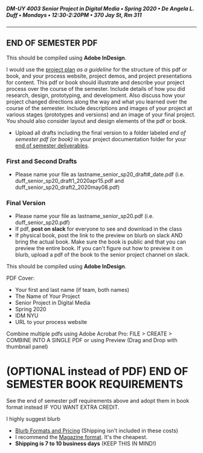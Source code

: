 ##### DM-UY 4003 Senior Project in Digital Media • Spring 2020 • De Angela L. Duff • Mondays • 12:30-2:20PM • 370 Jay St, Rm 311

---

## END OF SEMESTER PDF
This should be compiled using **Adobe InDesign**.

I would use the [project plan](project_plan.md) *as a guideline* for the structure of this pdf or book, and your process website, project demos, and project presentations for content. This pdf or book should illustrate and describe your project process over the course of the semester. Include details of how you did research, design, prototyping, and development. Also discuss how your project changed directions along the way and what you learned over the course of the semester. Include descriptions and images of your project at various stages (prototypes and versions) and an image of your final project. You should also consider layout and design elements of the pdf or book.

* Upload all drafts including the final version to a folder labeled *end of semester pdf (or book)* in your project documentation folder for your [end of semester deliverables](end_of_semester_deliverables.md).

### First and Second Drafts
* Please name your file as lastname_senior_sp20_draft#_date.pdf (i.e. duff_senior_sp20_draft1_2020apr15.pdf and duff_senior_sp20_draft2_2020may08.pdf)

### Final Version
* Please name your file as lastname_senior_sp20.pdf (i.e. duff_senior_sp20.pdf) 
* If pdf, **post on slack** for everyone to see and download in the class
* If physical book, post the link to the preview on blurb on slack AND bring the actual book. Make sure the book is public and that you can preview the entire book. If you can't figure out how to preview it on blurb, upload a pdf of the book to the senior project channel on slack.

This should be compiled using **Adobe InDesign**.   

PDF Cover:
* Your first and last name (if team, both names)
* The Name of Your Project
* Senior Project in Digital Media
* Spring 2020
* IDM NYU
* URL to your process website


Combine multiple pdfs using Adobe Acrobat Pro:
FILE > CREATE > COMBINE INTO A SINGLE PDF
or using Preview (Drag and Drop with thumbnail panel)


# (OPTIONAL instead of PDF) END OF SEMESTER BOOK REQUIREMENTS  

See the end of semester pdf requirements above and adopt them in book format instead IF YOU WANT EXTRA CREDIT.

I highly suggest blurb
* [Blurb Formats and Pricing](http://www.blurb.com/create/book/pricing#color-pocket) (Shipping isn't included in these costs)
* I recommend the [Magazine format](http://www.blurb.com/pricing#magazines). It's the cheapest.
* **Shipping is 7 to 10 business days** (KEEP THIS IN MIND!)









